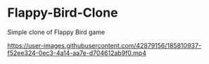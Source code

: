 # Flappy-Bird-Clone

Simple clone of Flappy Bird game


https://user-images.githubusercontent.com/42879156/185810937-f52ee324-0ec3-4a14-aa7e-d704612ab9f0.mp4

